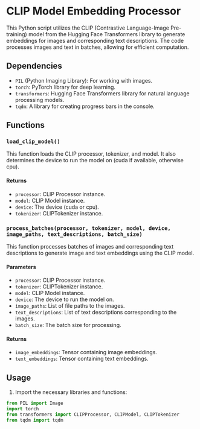 # CLIP Model Embedding Processor

This Python script utilizes the CLIP (Contrastive Language-Image Pre-training) model from the Hugging Face Transformers library to generate embeddings for images and corresponding text descriptions. The code processes images and text in batches, allowing for efficient computation.

## Dependencies

- `PIL` (Python Imaging Library): For working with images.
- `torch`: PyTorch library for deep learning.
- `transformers`: Hugging Face Transformers library for natural language processing models.
- `tqdm`: A library for creating progress bars in the console.

## Functions

### `load_clip_model()`

This function loads the CLIP processor, tokenizer, and model. It also determines the device to run the model on (cuda if available, otherwise cpu).

#### Returns

- `processor`: CLIP Processor instance.
- `model`: CLIP Model instance.
- `device`: The device (cuda or cpu).
- `tokenizer`: CLIPTokenizer instance.

### `process_batches(processor, tokenizer, model, device, image_paths, text_descriptions, batch_size)`

This function processes batches of images and corresponding text descriptions to generate image and text embeddings using the CLIP model.

#### Parameters

- `processor`: CLIP Processor instance.
- `tokenizer`: CLIPTokenizer instance.
- `model`: CLIP Model instance.
- `device`: The device to run the model on.
- `image_paths`: List of file paths to the images.
- `text_descriptions`: List of text descriptions corresponding to the images.
- `batch_size`: The batch size for processing.

#### Returns

- `image_embeddings`: Tensor containing image embeddings.
- `text_embeddings`: Tensor containing text embeddings.

## Usage

1. Import the necessary libraries and functions:

```python
from PIL import Image
import torch
from transformers import CLIPProcessor, CLIPModel, CLIPTokenizer
from tqdm import tqdm
